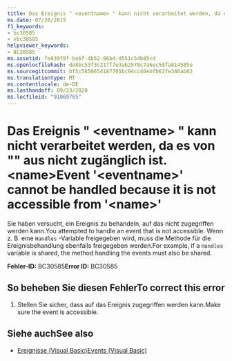 ```yaml
---
title: Das Ereignis " <eventname> " kann nicht verarbeitet werden, da es von "" aus nicht zugänglich ist. <name>
ms.date: 07/20/2015
f1_keywords:
- bc30585
- vbc30585
helpviewer_keywords:
- BC30585
ms.assetid: fe039f8f-be6f-4b52-86bd-d551c54b85cd
ms.openlocfilehash: de8bc53f3c217f7e3ab2578c7a6ec58fa814585e
ms.sourcegitcommit: bf5c5850654187705bc94cc40ebfb62fe346ab02
ms.translationtype: MT
ms.contentlocale: de-DE
ms.lasthandoff: 09/23/2020
ms.locfileid: "91069765"
---
```

# <a name="event-eventname-cannot-be-handled-because-it-is-not-accessible-from-name"></a><span data-ttu-id="53c89-102">Das Ereignis " \<eventname> " kann nicht verarbeitet werden, da es von "" aus nicht zugänglich ist. \<name></span><span class="sxs-lookup"><span data-stu-id="53c89-102">Event '\<eventname>' cannot be handled because it is not accessible from '\<name>'</span></span>

<span data-ttu-id="53c89-103">Sie haben versucht, ein Ereignis zu behandeln, auf das nicht zugegriffen werden kann.</span><span class="sxs-lookup"><span data-stu-id="53c89-103">You attempted to handle an event that is not accessible.</span></span> <span data-ttu-id="53c89-104">Wenn z. B. eine `Handles` -Variable freigegeben wird, muss die Methode für die Ereignisbehandlung ebenfalls freigegeben werden.</span><span class="sxs-lookup"><span data-stu-id="53c89-104">For example, if a `Handles` variable is shared, the method handling the events must also be shared.</span></span>  
  
 <span data-ttu-id="53c89-105">**Fehler-ID:** BC30585</span><span class="sxs-lookup"><span data-stu-id="53c89-105">**Error ID:** BC30585</span></span>  
  
## <a name="to-correct-this-error"></a><span data-ttu-id="53c89-106">So beheben Sie diesen Fehler</span><span class="sxs-lookup"><span data-stu-id="53c89-106">To correct this error</span></span>  
  
1. <span data-ttu-id="53c89-107">Stellen Sie sicher, dass auf das Ereignis zugegriffen werden kann.</span><span class="sxs-lookup"><span data-stu-id="53c89-107">Make sure the event is accessible.</span></span>  
  
## <a name="see-also"></a><span data-ttu-id="53c89-108">Siehe auch</span><span class="sxs-lookup"><span data-stu-id="53c89-108">See also</span></span>

- [<span data-ttu-id="53c89-109">Ereignisse (Visual Basic)</span><span class="sxs-lookup"><span data-stu-id="53c89-109">Events (Visual Basic)</span></span>](../programming-guide/language-features/events/index.md)
